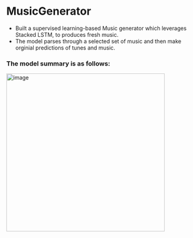 # MusicGenerator
- Built a supervised learning-based Music generator which leverages Stacked LSTM, to produces fresh music.
- The model parses through a selected set of music and then make orginial predictions of tunes and music.


### The model summary is as follows:
<img width="413" alt="image" src="https://github.com/Esshaan-Mahajan/MusicGenerator/assets/56061481/57472644-b8d9-42cd-8932-47839f0ca89c">
